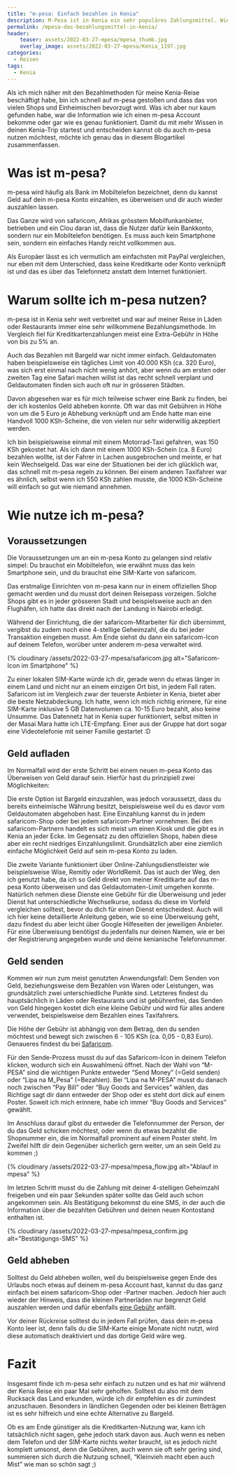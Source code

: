 ```yaml
---
title: "m-pesa: Einfach bezahlen in Kenia"
description: M-Pesa ist in Kenia ein sehr populäres Zahlungsmittel. Wie es funktioniert und du es nutzen kannst, erkläre ich dir in diesem Artikel.
permalink: /mpesa-das-bezahlungsmittel-in-kenia/
header:
    teaser: assets/2022-03-27-mpesa/mpesa_thumb.jpg
    overlay_image: assets/2022-03-27-mpesa/Kenia_1197.jpg
categories:
  - Reisen
tags:
  - Kenia
---
```

Als ich mich näher mit den Bezahlmethoden für meine Kenia-Reise beschäftigt habe, 
bin ich schnell auf m-pesa gestoßen und dass das von vielen Shops und Einheimischen bevorzugt wird. 
Was ich aber nur kaum gefunden habe, war die Information wie ich einen m-pesa Account bekomme oder gar wie es genau funktioniert. 
Damit du mit mehr Wissen in deinen Kenia-Trip startest und entscheiden kannst ob du auch m-pesa nutzen möchtest, 
möchte ich genau das in diesem Blogartikel zusammenfassen.

# Was ist m-pesa?
m-pesa wird häufig als Bank im Mobiltelefon bezeichnet, denn du kannst Geld auf dein m-pesa Konto einzahlen, 
es überweisen und dir auch wieder auszahlen lassen.

Das Ganze wird von safaricom, Afrikas grösstem Mobilfunkanbieter, betrieben und ein Clou daran ist, 
dass die Nutzer dafür kein Bankkonto, sondern nur ein Mobiltelefon benötigen. 
Es muss auch kein Smartphone sein, sondern ein einfaches Handy reicht vollkommen aus.

Als Europäer lässt es ich vermutlich am einfachsten mit PayPal vergleichen, nur eben mit dem Unterschied, 
dass keine Kreditkarte oder Konto verknüpft ist und das es über das Telefonnetz anstatt dem Internet funktioniert.

# Warum sollte ich m-pesa nutzen?
m-pesa ist in Kenia sehr weit verbreitet und war auf meiner Reise in Läden oder Restaurants immer eine sehr willkommene Bezahlungsmethode. 
Im Vergleich fiel für Kreditkartenzahlungen meist eine Extra-Gebühr in Höhe von bis zu 5% an.

Auch das Bezahlen mit Bargeld war nicht immer einfach. Geldautomaten haben beispielsweise ein tägliches Limit von 40.000 KSh (ca. 320 Euro), 
was sich erst einmal nach nicht wenig anhört, aber wenn du am ersten oder zweiten Tag eine Safari machen willst ist das recht schnell verplant und Geldautomaten finden sich auch oft nur in grösseren Städten.

Davon abgesehen war es für mich teilweise schwer eine Bank zu finden, bei der ich kostenlos Geld abheben konnte. 
Oft war das mit Gebühren in Höhe von um die 5 Euro je Abhebung verknüpft und am Ende hatte man eine Handvoll 1000 KSh-Scheine, 
die von vielen nur sehr widerwillig akzeptiert werden.

Ich bin beispielsweise einmal mit einem Motorrad-Taxi gefahren, was 150 KSh gekostet hat. Als ich dann mit einem 1000 KSh-Schein (ca. 8 Euro) bezahlen wollte,
ist der Fahrer in Lachen ausgebrochen und meinte, er hat kein Wechselgeld. Das war eine der Situationen bei der ich glücklich war, 
das schnell mit m-pesa regeln zu können. Bei einem anderen Taxifahrer war es ähnlich, selbst wenn ich 550 KSh zahlen musste, 
die 1000 KSh-Scheine will einfach so gut wie niemand annehmen.

# Wie nutze ich m-pesa?
## Voraussetzungen
Die Voraussetzungen um an ein m-pesa Konto zu gelangen sind relativ simpel: 
Du brauchst ein Mobiltelefon, wie erwähnt muss das kein Smartphone sein, und du brauchst eine SIM-Karte von safaricom.

Das erstmalige Einrichten von m-pesa kann nur in einem offiziellen Shop gemacht werden und du musst dort deinen Reisepass vorzeigen. 
Solche Shops gibt es in jeder grösseren Stadt und beispielsweise auch an den Flughäfen, ich hatte das direkt nach der Landung in Nairobi erledigt.

Während der Einrichtung, die der safaricom-Mitarbeiter für dich übernimmt, vergibst du zudem noch eine 4-stellige Geheimzahl, die du bei jeder Transaktion eingeben musst. 
Am Ende siehst du dann ein safaricom-Icon auf deinem Telefon, worüber unter anderem m-pesa verwaltet wird.

{% cloudinary /assets/2022-03-27-mpesa/safaricom.jpg alt="Safaricom-Icon im Smartphone" %}

Zu einer lokalen SIM-Karte würde ich dir, gerade wenn du etwas länger in einem Land und nicht nur an einem einzigen Ort bist, in jedem Fall raten. 
Safaricom ist im Vergleich zwar der teuerste Anbieter in Kenia, bietet aber die beste Netzabdeckung. 
Ich hatte, wenn ich mich richtig erinnere, für eine SIM-Karte inklusive 5 GB Datenvolumen ca. 10-15 Euro bezahlt, also keine Unsumme. 
Das Datennetz hat in Kenia super funktioniert, selbst mitten in der Masai Mara hatte ich LTE-Empfang. 
Einer aus der Gruppe hat dort sogar eine Videotelefonie mit seiner Familie gestartet :D

## Geld aufladen
Im Normalfall wird der erste Schritt bei einem neuen m-pesa Konto das Überweisen von Geld darauf sein. 
Hierfür hast du prinzipiell zwei Möglichkeiten:

Die erste Option ist Bargeld einzuzahlen, was jedoch voraussetzt, dass du bereits einheimische Währung besitzt, 
beispielsweise weil du es davor vom Geldautomaten abgehoben hast. Eine Einzahlung kannst du in jedem safaricom-Shop oder bei jedem safaricom-Partner vornehmen. 
Bei den safaricom-Partnern handelt es sich meist um einen Kiosk und die gibt es in Kenia an jeder Ecke. 
Im Gegensatz zu den offiziellen Shops, haben diese aber ein recht niedriges Einzahlungslimit. 
Grundsätzlich aber eine ziemlich einfache Möglichkeit Geld auf sein m-pesa Konto zu laden.

Die zweite Variante funktioniert über Online-Zahlungsdienstleister wie beispielsweise Wise, Remitly oder WorldRemit. 
Das ist auch der Weg, den ich genutzt habe, da ich so Geld direkt von meiner Kreditkarte auf das m-pesa Konto überweisen und das Geldautomaten-Limit umgehen konnte. 
Natürlich nehmen diese Dienste eine Gebühr für die Überweisung und jeder Dienst hat unterschiedliche Wechselkurse, 
sodass du diese im Vorfeld vergleichen solltest, bevor du dich für einen Dienst entscheidest. 
Auch will ich hier keine detaillierte Anleitung geben, wie so eine Überweisung geht, dazu findest du aber leicht über Google Hilfeseiten der jeweiligen Anbieter. 
Für eine Überweisung benötigst du jedenfalls nur deinen Namen, wie er bei der Registrierung angegeben wurde und deine kenianische Telefonnummer.

## Geld senden
Kommen wir nun zum meist genutzten Anwendungsfall: Dem Senden von Geld, beziehungsweise dem Bezahlen von Waren oder Leistungen, 
was grundsätzlich zwei unterschiedliche Punkte sind. Letzteres findest du hauptsächlich in Läden oder Restaurants und ist gebührenfrei, 
das Senden von Geld hingegen kostet dich eine kleine Gebühr und wird für alles andere verwendet, beispielsweise dem Bezahlen eines Taxifahrers.

Die Höhe der Gebühr ist abhängig von dem Betrag, den du senden möchtest und bewegt sich zwischen 6 - 105 KSh (ca. 0,05 - 0,83 Euro). 
Genaueres findest du bei [Safaricom][1].

Für den Sende-Prozess musst du auf das Safaricom-Icon in deinem Telefon klicken, wodurch sich ein Auswahlmenü öffnet. 
Nach der Wahl von “M-PESA” sind die wichtigen Punkte entweder “Send Money” (=Geld senden) oder “Lipa na M_Pesa” (=Bezahlen). 
Bei “Lipa na M-PESA” musst du danach noch zwischen “Pay Bill” oder “Buy Goods and Services” wählen, 
das Richtige sagt dir dann entweder der Shop oder es steht dort dick auf einem Poster. 
Soweit ich mich erinnere, habe ich immer “Buy Goods and Services” gewählt.

Im Anschluss darauf gibst du entweder die Telefonnummer der Person, der du das Geld schicken möchtest, 
oder wenn du etwas bezahlst die Shopnummer ein, die im Normalfall prominent auf einem Poster steht. 
Im Zweifel hilft dir dein Gegenüber sicherlich gern weiter, um an sein Geld zu kommen ;)

{% cloudinary /assets/2022-03-27-mpesa/mpesa_flow.jpg alt="Ablauf in mpesa" %}

Im letzten Schritt musst du die Zahlung mit deiner 4-stelligen Geheimzahl freigeben und ein paar Sekunden später sollte das Geld auch schon angekommen sein. 
Als Bestätigung bekommst du eine SMS, in der auch die Information über die bezahlten Gebühren und deinen neuen Kontostand enthalten ist.

{% cloudinary /assets/2022-03-27-mpesa/mpesa_confirm.jpg alt="Bestätigungs-SMS" %}

## Geld abheben
Solltest du Geld abheben wollen, weil du beispielsweise gegen Ende des Urlaubs noch etwas auf deinem m-pesa Account hast, 
kannst du das ganz einfach bei einem safaricom-Shop oder -Partner machen. 
Jedoch hier auch wieder der Hinweis, dass die kleinen Partnerläden nur begrenzt Geld auszahlen werden und dafür ebenfalls [eine Gebühr][1] anfällt.

Vor deiner Rückreise solltest du in jedem Fall prüfen, dass dein m-pesa Konto leer ist, 
denn falls du die SIM-Karte einige Monate nicht nutzt, wird diese automatisch deaktiviert und das dortige Geld wäre weg.

# Fazit
Insgesamt finde ich m-pesa sehr einfach zu nutzen und es hat mir während der Kenia Reise ein paar Mal sehr geholfen. 
Solltest du also mit dem Rucksack das Land erkunden, würde ich dir empfehlen es dir zumindest anzuschauen. 
Besonders in ländlichen Gegenden oder bei kleinen Beträgen ist es sehr hilfreich und eine echte Alternative zu Bargeld.

Ob es am Ende günstiger als die Kreditkarten-Nutzung war, kann ich tatsächlich nicht sagen, gehe jedoch stark davon aus. 
Auch wenn es neben dem Telefon und der SIM-Karte nichts weiter braucht, ist es jedoch nicht komplett umsonst, denn die Gebühren, 
auch wenn sie oft sehr gering sind, summieren sich durch die Nutzung schnell, “Kleinvieh macht eben auch Mist” wie man so schön sagt ;)

[1]: https://www.safaricom.co.ke/personal/m-pesa/m-pesa-rates